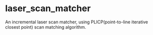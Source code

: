 # laser_scan_matcher
An incremental laser scan matcher, using PLICP(point-to-line iterative closest point) scan matching algorithm.
